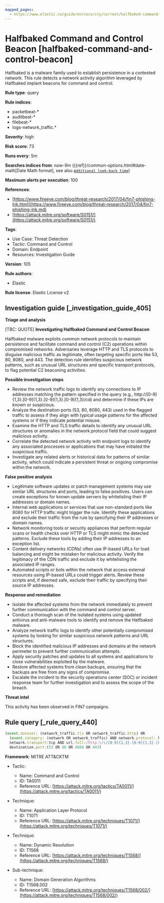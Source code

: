 ```yaml
---
mapped_pages:
  - https://www.elastic.co/guide/en/security/current/halfbaked-command-and-control-beacon.html
---
```


# Halfbaked Command and Control Beacon [halfbaked-command-and-control-beacon]

Halfbaked is a malware family used to establish persistence in a contested network. This rule detects a network activity algorithm leveraged by Halfbaked implant beacons for command and control.

**Rule type**: query

**Rule indices**:

* packetbeat-*
* auditbeat-*
* filebeat-*
* logs-network_traffic.*

**Severity**: high

**Risk score**: 73

**Runs every**: 5m

**Searches indices from**: now-9m ({{ref}}/common-options.html#date-math[Date Math format], see also [`Additional look-back time`](docs-content://solutions/security/detect-and-alert/create-detection-rule.md#rule-schedule))

**Maximum alerts per execution**: 100

**References**:

* [https://www.fireeye.com/blog/threat-research/2017/04/fin7-phishing-lnk.html](https://www.fireeye.com/blog/threat-research/2017/04/fin7-phishing-lnk.md)
* [https://attack.mitre.org/software/S0151/](https://attack.mitre.org/software/S0151/)

**Tags**:

* Use Case: Threat Detection
* Tactic: Command and Control
* Domain: Endpoint
* Resources: Investigation Guide

**Version**: 105

**Rule authors**:

* Elastic

**Rule license**: Elastic License v2

## Investigation guide [_investigation_guide_405]

**Triage and analysis**

[TBC: QUOTE]
**Investigating Halfbaked Command and Control Beacon**

Halfbaked malware exploits common network protocols to maintain persistence and facilitate command and control (C2) operations within compromised networks. Adversaries leverage HTTP and TLS protocols to disguise malicious traffic as legitimate, often targeting specific ports like 53, 80, 8080, and 443. The detection rule identifies suspicious network patterns, such as unusual URL structures and specific transport protocols, to flag potential C2 beaconing activities.

**Possible investigation steps**

* Review the network traffic logs to identify any connections to IP addresses matching the pattern specified in the query (e.g., http://[0-9]{1,3}.[0-9]{1,3}.[0-9]{1,3}.[0-9]{1,3}/cd) and determine if these IPs are known or suspicious.
* Analyze the destination ports (53, 80, 8080, 443) used in the flagged traffic to assess if they align with typical usage patterns for the affected systems or if they indicate potential misuse.
* Examine the HTTP and TLS traffic details to identify any unusual URL structures or anomalies in the network.protocol field that could suggest malicious activity.
* Correlate the detected network activity with endpoint logs to identify any associated processes or applications that may have initiated the suspicious traffic.
* Investigate any related alerts or historical data for patterns of similar activity, which could indicate a persistent threat or ongoing compromise within the network.

**False positive analysis**

* Legitimate software updates or patch management systems may use similar URL structures and ports, leading to false positives. Users can create exceptions for known update servers by whitelisting their IP addresses or domain names.
* Internal web applications or services that use non-standard ports like 8080 for HTTP traffic might trigger the rule. Identify these applications and exclude their traffic from the rule by specifying their IP addresses or domain names.
* Network monitoring tools or security appliances that perform regular scans or health checks over HTTP or TLS might mimic the detected patterns. Exclude these tools by adding their IP addresses to an exception list.
* Content delivery networks (CDNs) often use IP-based URLs for load balancing and might be mistaken for malicious activity. Verify the legitimacy of the CDN traffic and exclude it by whitelisting the associated IP ranges.
* Automated scripts or bots within the network that access external resources using IP-based URLs could trigger alerts. Review these scripts and, if deemed safe, exclude their traffic by specifying their source IP addresses.

**Response and remediation**

* Isolate the affected systems from the network immediately to prevent further communication with the command and control server.
* Conduct a thorough scan of the isolated systems using updated antivirus and anti-malware tools to identify and remove the Halfbaked malware.
* Analyze network traffic logs to identify other potentially compromised systems by looking for similar suspicious network patterns and URL structures.
* Block the identified malicious IP addresses and domains at the network perimeter to prevent further communication attempts.
* Apply security patches and updates to all systems and applications to close vulnerabilities exploited by the malware.
* Restore affected systems from clean backups, ensuring that the backups are free from any signs of compromise.
* Escalate the incident to the security operations center (SOC) or incident response team for further investigation and to assess the scope of the breach.

**Threat intel**

This activity has been observed in FIN7 campaigns.


## Rule query [_rule_query_440]

```js
(event.dataset: (network_traffic.tls OR network_traffic.http) OR
  (event.category: (network OR network_traffic) AND network.protocol: http)) AND
  network.transport:tcp AND url.full:/http:\/\/[0-9]{1,3}.[0-9]{1,3}.[0-9]{1,3}.[0-9]{1,3}\/cd/ AND
  destination.port:(53 OR 80 OR 8080 OR 443)
```

**Framework**: MITRE ATT&CKTM

* Tactic:

    * Name: Command and Control
    * ID: TA0011
    * Reference URL: [https://attack.mitre.org/tactics/TA0011/](https://attack.mitre.org/tactics/TA0011/)

* Technique:

    * Name: Application Layer Protocol
    * ID: T1071
    * Reference URL: [https://attack.mitre.org/techniques/T1071/](https://attack.mitre.org/techniques/T1071/)

* Technique:

    * Name: Dynamic Resolution
    * ID: T1568
    * Reference URL: [https://attack.mitre.org/techniques/T1568/](https://attack.mitre.org/techniques/T1568/)

* Sub-technique:

    * Name: Domain Generation Algorithms
    * ID: T1568.002
    * Reference URL: [https://attack.mitre.org/techniques/T1568/002/](https://attack.mitre.org/techniques/T1568/002/)



